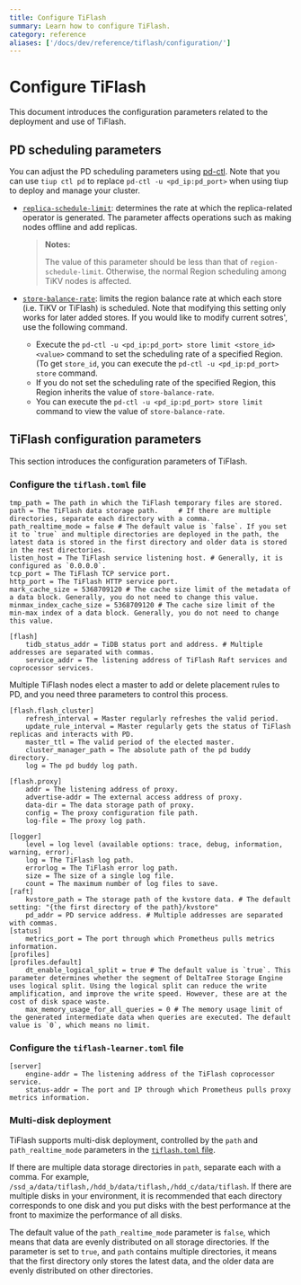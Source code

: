 ```yaml
---
title: Configure TiFlash
summary: Learn how to configure TiFlash.
category: reference
aliases: ['/docs/dev/reference/tiflash/configuration/']
---
```


# Configure TiFlash

This document introduces the configuration parameters related to the deployment and use of TiFlash.

## PD scheduling parameters

You can adjust the PD scheduling parameters using [pd-ctl](/pd-control.md). Note that you can use `tiup ctl pd` to replace `pd-ctl -u <pd_ip:pd_port>` when using tiup to deploy and manage your cluster.

- [`replica-schedule-limit`](/pd-configuration-file.md#replica-schedule-limit): determines the rate at which the replica-related operator is generated. The parameter affects operations such as making nodes offline and add replicas.

    > **Notes:**
    >
    > The value of this parameter should be less than that of `region-schedule-limit`. Otherwise, the normal Region scheduling among TiKV nodes is affected.

- [`store-balance-rate`](/pd-configuration-file.md#store-balance-rate): limits the region balance rate at which each store (i.e. TiKV or TiFlash) is scheduled. Note that modifying this setting only works for later added stores. If you would like to modify current sotres', use the following command.
    - Execute the `pd-ctl -u <pd_ip:pd_port> store limit <store_id> <value>` command to set the scheduling rate of a specified Region. (To get `store_id`, you can execute the `pd-ctl -u <pd_ip:pd_port> store` command. 
    - If you do not set the scheduling rate of the specified Region, this Region inherits the value of `store-balance-rate`. 
    - You can execute the `pd-ctl -u <pd_ip:pd_port> store limit` command to view the value of `store-balance-rate`.

## TiFlash configuration parameters

This section introduces the configuration parameters of TiFlash.

### Configure the `tiflash.toml` file

```
tmp_path = The path in which the TiFlash temporary files are stored.
path = The TiFlash data storage path.     # If there are multiple directories, separate each directory with a comma.
path_realtime_mode = false # The default value is `false`. If you set it to `true` and multiple directories are deployed in the path, the latest data is stored in the first directory and older data is stored in the rest directories.
listen_host = The TiFlash service listening host. # Generally, it is configured as `0.0.0.0`.
tcp_port = The TiFlash TCP service port.
http_port = The TiFlash HTTP service port.
mark_cache_size = 5368709120 # The cache size limit of the metadata of a data block. Generally, you do not need to change this value.
minmax_index_cache_size = 5368709120 # The cache size limit of the min-max index of a data block. Generally, you do not need to change this value.
```

```
[flash]
    tidb_status_addr = TiDB status port and address. # Multiple addresses are separated with commas.
    service_addr = The listening address of TiFlash Raft services and coprocessor services.
```

Multiple TiFlash nodes elect a master to add or delete placement rules to PD, and you need three parameters to control this process.

```
[flash.flash_cluster]
    refresh_interval = Master regularly refreshes the valid period.
    update_rule_interval = Master regularly gets the status of TiFlash replicas and interacts with PD.
    master_ttl = The valid period of the elected master.
    cluster_manager_path = The absolute path of the pd buddy directory.
    log = The pd buddy log path.

[flash.proxy]
    addr = The listening address of proxy.
    advertise-addr = The external access address of proxy.
    data-dir = The data storage path of proxy.
    config = The proxy configuration file path.
    log-file = The proxy log path.

[logger]
    level = log level (available options: trace, debug, information, warning, error).
    log = The TiFlash log path.
    errorlog = The TiFlash error log path.
    size = The size of a single log file.
    count = The maximum number of log files to save.
[raft]
    kvstore_path = The storage path of the kvstore data. # The default setting: "{the first directory of the path}/kvstore"
    pd_addr = PD service address. # Multiple addresses are separated with commas.
[status]
    metrics_port = The port through which Prometheus pulls metrics information.
[profiles]
[profiles.default]
    dt_enable_logical_split = true # The default value is `true`. This parameter determines whether the segment of DeltaTree Storage Engine uses logical split. Using the logical split can reduce the write amplification, and improve the write speed. However, these are at the cost of disk space waste.
    max_memory_usage_for_all_queries = 0 # The memory usage limit of the generated intermediate data when queries are executed. The default value is `0`, which means no limit.
```

### Configure the `tiflash-learner.toml` file

```
[server]
    engine-addr = The listening address of the TiFlash coprocessor service.
    status-addr = The port and IP through which Prometheus pulls proxy metrics information.
```

### Multi-disk deployment

TiFlash supports multi-disk deployment, controlled by the `path` and `path_realtime_mode` parameters in the [`tiflash.toml` file](#configure-the-tiflashtoml-file).

If there are multiple data storage directories in `path`, separate each with a comma. For example, `/ssd_a/data/tiflash,/hdd_b/data/tiflash,/hdd_c/data/tiflash`. If there are multiple disks in your environment, it is recommended that each directory corresponds to one disk and you put disks with the best performance at the front to maximize the performance of all disks.

The default value of the `path_realtime_mode` parameter is `false`, which means that data are evenly distributed on all storage directories. If the parameter is set to `true`, and `path` contains multiple directories, it means that the first directory only stores the latest data, and the older data are evenly distributed on other directories.
